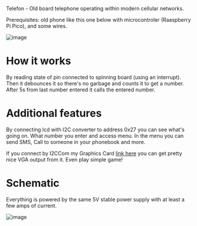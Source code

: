 Telefon - Old board telephone operating within modern cellular networks. 

Prerequisites: old phone like this one below with microcontroler (Raaspberry Pi Pico), and some wires. 

![image](https://cdn.discordapp.com/attachments/744190749209395301/972916321853534268/unknown.png)

# How it works

By reading state of pin connected to spinning board (using an interrupt). Then it debounces it so there's no garbage and counts it to get a number. After 5s from last number entered it calls the entered number.

# Additional features

By connecting lcd with I2C converter to address 0x27 you can see what's going on. What number you enter and access menu. In the menu you can send SMS, Call to someone in your phonebook and more.

If you connect by I2CCom my Graphics Card [link here](https://github.com/dommilosz/graphics_card/) you can get pretty nice VGA output from it. Even play simple game!

# Schematic

Everything is powered by the same 5V stable power supply with at least a few amps of current.  

![image](https://user-images.githubusercontent.com/54410730/167308553-8880e31e-c8fa-444a-8582-a00643255efd.png)
